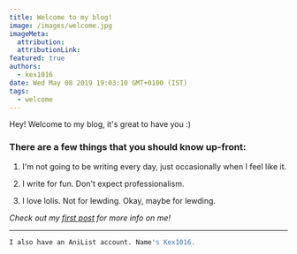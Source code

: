```yaml
---
title: Welcome to my blog!
image: /images/welcome.jpg
imageMeta:
  attribution:
  attributionLink:
featured: true
authors:
  - kex1016
date: Wed May 08 2019 19:03:10 GMT+0100 (IST)
tags:
  - welcome
---
```


Hey! Welcome to my blog, it's great to have you :)


### There are a few things that you should know up-front:

1. I'm not going to be writing every day, just occasionally when I feel like it.

1. I write for fun. Don't expect professionalism.

1. I love lolis. Not for lewding. Okay, maybe for lewding.

*Check out my [first post](https://blog.kex1016.ga/first-post) for more info on me!*

---

```sh
I also have an AniList account. Name's Kex1016.
```
